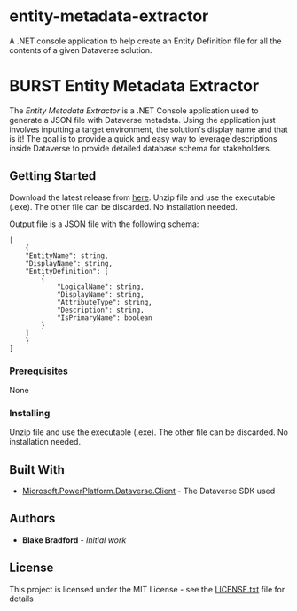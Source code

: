 # entity-metadata-extractor
A .NET console application to help create an Entity Definition file for all the contents of a given Dataverse solution.

# BURST Entity Metadata Extractor

The *Entity Metadata Extractor* is a .NET Console application used to generate a JSON file with Dataverse metadata.
Using the application just involves inputting a target environment, the solution's display name and that is it!
The goal is to provide a quick and easy way to leverage descriptions inside Dataverse to provide detailed database schema for stakeholders.

## Getting Started

Download the latest release from [here](https://github.com/blakeZTL/entity-metadata-extractor).
Unzip file and use the executable (.exe). The other file can be discarded. No installation needed.

Output file is a JSON file with the following schema:

    [
        {
        "EntityName": string,
        "DisplayName": string,
        "EntityDefinition": [
            {
                "LogicalName": string,
                "DisplayName": string,
                "AttributeType": string,
                "Description": string,
                "IsPrimaryName": boolean
            }
        ]
        }
    ]

### Prerequisites

None

### Installing

Unzip file and use the executable (.exe). The other file can be discarded. No installation needed.

## Built With

* [Microsoft.PowerPlatform.Dataverse.Client](https://github.com/microsoft/PowerPlatform-DataverseServiceClient) - The Dataverse SDK used

## Authors

* **Blake Bradford** - *Initial work*

## License

This project is licensed under the MIT License - see the [LICENSE.txt](LICENSE.txt) file for details
